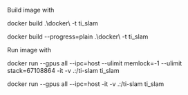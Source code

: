 Build image with

docker build .\docker\ -t ti_slam

docker build --progress=plain .\docker\ -t ti_slam

Run image with

docker run --gpus all --ipc=host --ulimit memlock=-1 --ulimit stack=67108864 -it -v .\:/ti-slam ti_slam

docker run --gpus all --ipc=host -it -v .\:/ti-slam ti_slam